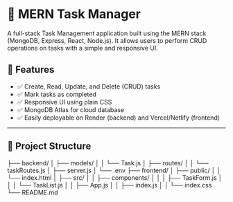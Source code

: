 # 📝 MERN Task Manager

A full-stack Task Management application built using the MERN stack (MongoDB, Express, React, Node.js). It allows users to perform CRUD operations on tasks with a simple and responsive UI.

## 🚀 Features

- ✅ Create, Read, Update, and Delete (CRUD) tasks
- ✅ Mark tasks as completed
- ✅ Responsive UI using plain CSS
- ✅ MongoDB Atlas for cloud database
- ✅ Easily deployable on Render (backend) and Vercel/Netlify (frontend)

---

## 📁 Project Structure
├── backend/
│ ├── models/
│ │ └── Task.js
│ ├── routes/
│ │ └── taskRoutes.js
│ ├── server.js
│ └── .env
├── frontend/
│ ├── public/
│ │ └── index.html
│ ├── src/
│ │ ├── components/
│ │ │ ├── TaskForm.js
│ │ │ └── TaskList.js
│ │ ├── App.js
│ │ ├── index.js
│ │ └── index.css
└── README.md
